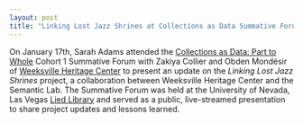 ```yaml
---
layout: post
title: "Linking Lost Jazz Shrines at Collections as Data Summative Forum "
---
```


On January 17th, Sarah Adams attended the [Collections as Data: Part to Whole](https://collectionsasdata.github.io/part2whole/cohortone/) Cohort 1 Summative Forum with Zakiya Collier and Obden Mondésir of [Weeksville Heritage Center](https://www.weeksvillesociety.org/) to present an update on the <i>Linking Lost Jazz Shrines</i> project, a collaboration between Weeksville Heritage Center and the Semantic Lab. The Summative Forum was held at the University of Nevada, Las Vegas [Lied Library](https://www.library.unlv.edu/) and served as a public, live-streamed presentation to share project updates and lessons learned.
